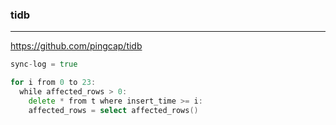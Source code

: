 ### tidb
---
https://github.com/pingcap/tidb

```go
sync-log = true

for i from 0 to 23:
  while affected_rows > 0:
    delete * from t where insert_time >= i:
    affected_rows = select affected_rows()

```

```
```

```
```


